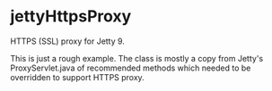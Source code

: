 # jettyHttpsProxy
HTTPS (SSL) proxy for Jetty 9.

This is just a rough example. The class is mostly a copy from Jetty's ProxyServlet.java of recommended methods which needed to be
overridden to support HTTPS proxy.
